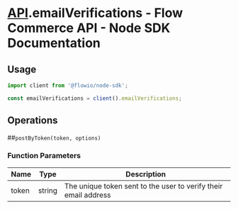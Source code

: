 # [API](README.md).emailVerifications - Flow Commerce API - Node SDK Documentation

## Usage

```JavaScript
import client from '@flowio/node-sdk';

const emailVerifications = client().emailVerifications;
```

## Operations

##`postByToken(token, options)`

### Function Parameters

| Name  | Type | Description |
| ---- | ---- | ---- |
| token | string | The unique token sent to the user to verify their email address |



